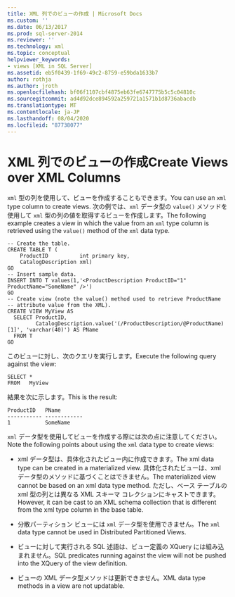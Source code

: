 ```yaml
---
title: XML 列でのビューの作成 | Microsoft Docs
ms.custom: ''
ms.date: 06/13/2017
ms.prod: sql-server-2014
ms.reviewer: ''
ms.technology: xml
ms.topic: conceptual
helpviewer_keywords:
- views [XML in SQL Server]
ms.assetid: eb5f0439-1f69-49c2-8759-e59bda1633b7
author: rothja
ms.author: jroth
ms.openlocfilehash: bf06f1107cbf4875eb63fe6747775b5c5c04810c
ms.sourcegitcommit: ad4d92dce894592a259721a1571b1d8736abacdb
ms.translationtype: MT
ms.contentlocale: ja-JP
ms.lasthandoff: 08/04/2020
ms.locfileid: "87738077"
---
```

# <a name="create-views-over-xml-columns"></a><span data-ttu-id="c8de9-102">XML 列でのビューの作成</span><span class="sxs-lookup"><span data-stu-id="c8de9-102">Create Views over XML Columns</span></span>
  <span data-ttu-id="c8de9-103">`xml` 型の列を使用して、ビューを作成することもできます。</span><span class="sxs-lookup"><span data-stu-id="c8de9-103">You can use an `xml` type column to create views.</span></span> <span data-ttu-id="c8de9-104">次の例では、`xml` データ型の `value()` メソッドを使用して `xml` 型の列の値を取得するビューを作成します。</span><span class="sxs-lookup"><span data-stu-id="c8de9-104">The following example creates a view in which the value from an `xml` type column is retrieved using the `value()` method of the `xml` data type.</span></span>  
  
```  
-- Create the table.  
CREATE TABLE T (  
    ProductID          int primary key,   
    CatalogDescription xml)  
GO  
-- Insert sample data.  
INSERT INTO T values(1,'<ProductDescription ProductID="1" ProductName="SomeName" />')  
GO  
-- Create view (note the value() method used to retrieve ProductName   
-- attribute value from the XML).  
CREATE VIEW MyView AS   
  SELECT ProductID,  
         CatalogDescription.value('(/ProductDescription/@ProductName)[1]', 'varchar(40)') AS PName  
  FROM T  
GO   
```  
  
 <span data-ttu-id="c8de9-105">このビューに対し、次のクエリを実行します。</span><span class="sxs-lookup"><span data-stu-id="c8de9-105">Execute the following query against the view:</span></span>  
  
```  
SELECT *   
FROM   MyView  
```  
  
 <span data-ttu-id="c8de9-106">結果を次に示します。</span><span class="sxs-lookup"><span data-stu-id="c8de9-106">This is the result:</span></span>  
  
```  
ProductID   PName        
----------- ------------  
1           SomeName   
```  
  
 <span data-ttu-id="c8de9-107">`xml` データ型を使用してビューを作成する際には次の点に注意してください。</span><span class="sxs-lookup"><span data-stu-id="c8de9-107">Note the following points about using the `xml` data type to create views:</span></span>  
  
-   <span data-ttu-id="c8de9-108">xml データ型は、具体化されたビュー内に作成できます。</span><span class="sxs-lookup"><span data-stu-id="c8de9-108">The xml data type can be created in a materialized view.</span></span> <span data-ttu-id="c8de9-109">具体化されたビューは、xml データ型のメソッドに基づくことはできません。</span><span class="sxs-lookup"><span data-stu-id="c8de9-109">The materialized view cannot be based on an xml data type method.</span></span> <span data-ttu-id="c8de9-110">ただし、ベース テーブルの xml 型の列とは異なる XML スキーマ コレクションにキャストできます。</span><span class="sxs-lookup"><span data-stu-id="c8de9-110">However, it can be cast to an XML schema collection that is different from the xml type column in the base table.</span></span>  
  
-   <span data-ttu-id="c8de9-111">分散パーティション ビューには `xml` データ型を使用できません。</span><span class="sxs-lookup"><span data-stu-id="c8de9-111">The `xml` data type cannot be used in Distributed Partitioned Views.</span></span>  
  
-   <span data-ttu-id="c8de9-112">ビューに対して実行される SQL 述語は、ビュー定義の XQuery には組み込まれません。</span><span class="sxs-lookup"><span data-stu-id="c8de9-112">SQL predicates running against the view will not be pushed into the XQuery of the view definition.</span></span>  
  
-   <span data-ttu-id="c8de9-113">ビューの XML データ型メソッドは更新できません。</span><span class="sxs-lookup"><span data-stu-id="c8de9-113">XML data type methods in a view are not updatable.</span></span>  
  
  
